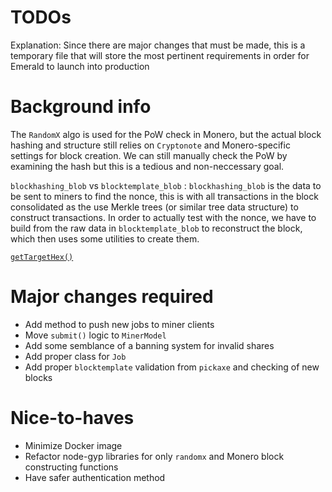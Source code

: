 # TODOs

Explanation: Since there are major changes that must be made, this is a temporary file that will store the most pertinent requirements in order for Emerald to launch into production

# Background info
The `RandomX` algo is used for the PoW check in Monero, but the actual block hashing and structure still relies on `Cryptonote` and Monero-specific settings for block creation.
We can still manually check the PoW by examining the hash but this is a tedious and non-neccessary goal.

`blockhashing_blob` vs `blocktemplate_blob` : `blockhashing_blob` is the data to be sent to miners to find the nonce, this is with all transactions in the block consolidated as the use Merkle trees (or similar tree data structure) to construct transactions. In order to actually test with the nonce, we have to build from the raw data in `blocktemplate_blob` to reconstruct the block, which then uses some utilities to create them.

[`getTargetHex()`](https://en.bitcoinwiki.org/wiki/Difficulty_in_Mining)

# Major changes required 
- Add method to push new jobs to miner clients
- Move `submit()` logic to `MinerModel`
- Add some semblance of a banning system for invalid shares
- Add proper class for `Job` 
- Add proper `blocktemplate` validation from `pickaxe` and checking of new blocks

# Nice-to-haves
- Minimize Docker image
- Refactor node-gyp libraries for only `randomx` and Monero block constructing functions
- Have safer authentication method